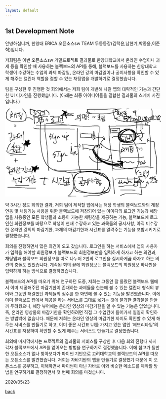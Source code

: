```yaml
---
layout: default
---
```


## 1st Development Note

안녕하십니까, 한양대 ERICA 오픈소스sw TEAM 두둥등장(김택윤,남현기,박종윤,이준혁)입니다.

저희팀은 이번 오픈소스sw 기말프로젝트 결과물로 한양대학교에서 온라인 수업이나 과제 등을 확인할 때 사용하는 블랙보드의 API를 통해,
블랙보드를 사용하는 한양대학교 학생이 수강하는 수업의 과제 마감일, 온라인 강의 마감일이나 공지사항을 확인할 수 있게 해주는 캘린더 역할을
겸할 수 있는 채팅앱을 개발하기로 결정했습니다.

팀을 구성한 후 진행한 첫 회의에서는 저희 팀이 개발해 나갈 앱의 대략적인 기능과 간단한 UI 디자인을 진행했습니다.
(아래는 최종 아이디어들을 결합한 결과물의 스케치 사진입니다.)

![1stpicture](1stday.png)

약 3시간 정도 회의한 결과, 저희 팀이 제작할 앱에서는 해당 학생의 블랙보드와의 계정연동 및 채팅기능 사용을 위한 블랙보드에 저장되어 있는
아이디의 로그인 기능과 해당 앱을 사용중인 모든 학생들과 소통이 가능한 채팅창을 제공하는 기능, 블랙보드에 로그인한 회원정보를 바탕으로
학생이 현재 수강하고 있는 과목들의 공지사항, 아직 미수강한 온라인 강의의 마감기한, 과제의 마감기한과 시간표를 알려주는 기능을 포함시키기로 결정했습니다.

회의를 진행하면서 많은 의견이 오고 갔습니다. 로그인을 하는 서비스에서 앱의 사용자가 입력을 해야할 회원정보가 블랙보드의 회원정보만을 입력하게 하자고 하는 의견과, 채팅앱과 블랙보드 회원정보를 따로 나누어 2번의 로그인을 실시하게끔 하자고 하는 의견의 충돌도 있었습니다. 계속된 회의 끝에 회원정보는
블랙보드의 회원정보 하나만을 입력하게 하는 방식으로 결정하였습니다.

블랙보드의 API를 따오기 위해 연구하던 도중, 저희는 그동안 잘 몰랐던 블랙보드 웹에서 이미 제공해주던 마감기한이 존재하는 과제들을 한눈에 볼 수 있는
캘린더 형식의 뷰어와 그동안 해결했던 과제들의 점수를 한 화면에 볼 수 있는 기능을 발견했습니다. 이에 이미 블랙보드 웹에서 제공을 하는 서비스를 그대로 옮기는 것에 불과한 결과물을 만들까 두려웠으나, 해당 뷰어에는 온라인 영상의 마감기한을 알 수 있는 기능은 없었습니다. 즉, 온라인 영상물의 마감기한을 확인하려면 직접 그 수업칸에 들어가서 일일히 확인하는 방법밖에 없습니다. 때문에 저희는 온라인 영상의 마감기한 까지도 확인할 수 있게 해주는
서비스를 만들기로 하고, 이미 좋은 시간표 UI를 가지고 있는 앱인 '에브리타임'의 시간표를 저장하여 확인할 수 있게 해주는 서비스도 만들기로 결정했습니다.

회의에 마지막에서는 프로젝트의 결과물의 서비스를 구상한 후 다음 회의 진행때 까지 각자 블랙보드에서 API를 얻어오는 방법을 연구하기로 결정했습니다.
이에 참고가 될만한 오픈소스가 없나 찾아보다가 파이썬 기반으로 고려대학교의 블랙보드의 API를 따오는 오픈소스를 발견했습니다. 저희는 자바기반의
앱을 만들기로 결정했기 때문에 이 오픈소스를 공부하고, 이해하면서 파이썬이 아닌 자바로 이와 비슷한 메소드를 제작할 방법을 연구하기로 결정하면서 첫 번째 회의를 마쳤습니다.

2020/05/23

[back](./)
